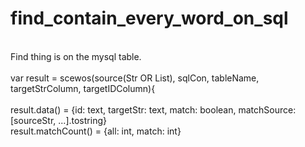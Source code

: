 # find_contain_every_word_on_sql
<body>
<br>
Find thing is on the mysql table.<br>
<br>
var result = scewos(source(Str OR List), sqlCon, tableName, targetStrColumn, targetIDColumn){<br>
<br>
result.data() = {id: text, targetStr: text, match: boolean, matchSource: [sourceStr, ...].tostring}<br>
result.matchCount() = {all: int, match: int}<br>
</body>


